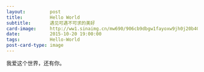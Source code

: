 ```yaml
---
layout:         post
title:          Hello World
subtitle:       遇见可遇不可求的美好
card-image:     http://ww1.sinaimg.cn/mw690/906cb9dbgw1fayoxw9jh0j20b407e3zn.jpg
date:           2015-10-20 19:00:00
tags:           Hello-World
post-card-type: image
---
```


我爱这个世界，还有你。
